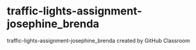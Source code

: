 # traffic-lights-assignment-josephine_brenda
traffic-lights-assignment-josephine_brenda created by GitHub Classroom
